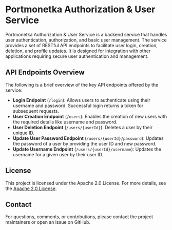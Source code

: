 # Portmonetka Authorization & User Service

Portmonetka Authorization & User Service is a backend service that handles user authentication, authorization, and basic user management. The service provides a set of RESTful API endpoints to facilitate user login, creation, deletion, and profile updates. It is designed for integration with other applications requiring secure user authentication and management.

## API Endpoints Overview

The following is a brief overview of the key API endpoints offered by the service:

- **Login Endpoint** (`/login`): Allows users to authenticate using their username and password. Successful login returns a token for subsequent requests.
- **User Creation Endpoint** (`/users`): Enables the creation of new users with the required details like username and password.
- **User Deletion Endpoint** (`/users/{userId}`): Deletes a user by their unique ID.
- **Update User Password Endpoint** (`/users/{userId}/password`): Updates the password of a user by providing the user ID and new password.
- **Update Username Endpoint** (`/users/{userId}/username`): Updates the username for a given user by their user ID.

## License

This project is licensed under the Apache 2.0 License. For more details, see the [Apache 2.0 License](http://www.apache.org/licenses/LICENSE-2.0.html).

## Contact

For questions, comments, or contributions, please contact the project maintainers or open an issue on GitHub.
